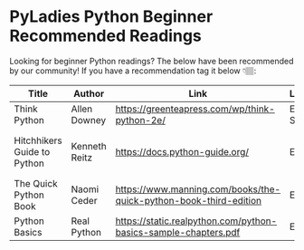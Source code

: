 # PyLadies Python Beginner Recommended Readings

Looking for beginner Python readings? The below have been recommended by our community! If you have a recommendation tag it below 👇🏽:

| Title | Author | Link | Language | Topics | Price |  
| -- | -- | -- | -- | -- | -- | 
| Think Python | Allen Downey |  https://greenteapress.com/wp/think-python-2e/ | English & Spanish | Python 101 | Free |
| Hitchhikers Guide to Python | Kenneth Reitz | https://docs.python-guide.org/  | English | Python 101, web development, devops | Free | 
| The Quick Python Book | Naomi Ceder | https://www.manning.com/books/the-quick-python-book-third-edition | English | Python 101 | $ 32 USD |
| Python Basics | Real Python | https://static.realpython.com/python-basics-sample-chapters.pdf | English | Python 101 | Free |
